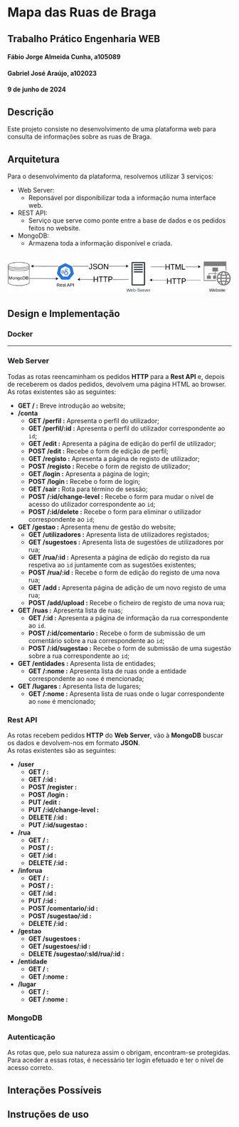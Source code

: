 # Mapa das Ruas de Braga
## Trabalho Prático Engenharia WEB
#### Fábio Jorge Almeida Cunha, a105089
#### Gabriel José Araújo, a102023
#### 9 de junho de 2024

## Descrição
Este projeto consiste no desenvolvimento de uma plataforma web para consulta de informações sobre as ruas de Braga.

## Arquitetura
Para o desenvolvimento da plataforma, resolvemos utilizar 3 serviços:
- Web Server:
  - Reponsável por disponibilizar toda a informação numa interface web.
- REST API:
  - Serviço que serve como ponte entre a base de dados e os pedidos feitos no website.
- MongoDB:
  - Armazena toda a informação disponível e criada.

\
![Diagrama de Arquitetura](./arq.png)

## Design e Implementação

### Docker
-----
### Web Server
Todas as rotas reencaminham os pedidos **HTTP** para a **Rest API** e, depois de receberem os dados pedidos, devolvem uma página HTML ao browser.\
As rotas existentes são as seguintes:
- **GET / :** Breve introdução ao website;
- **/conta**
  - **GET /perfil :** Apresenta o perfil do utilizador;
  - **GET /perfil/:id :** Apresenta o perfil do utilizador correspondente ao `id`;
  - **GET /edit :** Apresenta a página de edição do perfil de utilizador;
  - **POST /edit :** Recebe o form de edição de perfil;
  - **GET /registo :** Apresenta a página de registo de utilizador;
  - **POST /registo :** Recebe o form de registo de utilizador;
  - **GET /login :** Apresenta a página de login;
  - **POST /login :** Recebe o form de login;
  - **GET /sair :** Rota para término de sessão;
  - **POST /:id/change-level :** Recebe o form para mudar o nível de acesso do utilizador correspondente ao `id`;
  - **POST /:id/delete :** Recebe o form para eliminar o utilizador correspondente ao `id`;
- **GET /gestao :** Apresenta menu de gestão do website;
  - **GET /utilizadores :** Apresenta lista de utilizadores registados;
  - **GET /sugestoes :** Apresenta lista de sugestões de utilizadores por rua;
  - **GET /rua/:id :** Apresenta a página de edição do registo da rua respetiva ao `id` juntamente com as sugestões existentes;
  - **POST /rua/:id :** Recebe o form de edição do registo de uma nova rua;
  - **GET /add :** Apresenta página de adição de um novo registo de uma rua;
  - **POST /add/upload :** Recebe o ficheiro de registo de uma nova rua;
- **GET /ruas :** Apresenta lista de ruas;
  - **GET /:id :** Apresenta a página de informação da rua correspondente ao `id`.
  - **POST /:id/comentario :** Recebe o form de submissão de um comentário sobre a rua correspondente ao `id`;
  - **POST /:id/sugestao :** Recebe o form de submissão de uma sugestão sobre a rua correspondente ao `id`;
- **GET /entidades :** Apresenta lista de entidades;
  - **GET /:nome :** Apresenta lista de ruas onde a entidade correspondente ao `nome` é mencionada;
- **GET /lugares :** Apresenta lista de lugares;
  - **GET /:nome :** Apresenta lista de ruas onde o lugar correspondente ao `nome` é mencionado;

### Rest API
As rotas recebem pedidos **HTTP** do **Web Server**, vão à **MongoDB** buscar os dados e devolvem-nos em formato **JSON**.\
As rotas existentes são as seguintes:
- **/user**
  - **GET / :** 
  - **GET /:id :** 
  - **POST /register :** 
  - **POST /login :** 
  - **PUT /edit :** 
  - **PUT /:id/change-level :** 
  - **DELETE /:id :** 
  - **PUT /:id/sugestao :**
- **/rua** 
  - **GET / :** 
  - **POST / :**
  - **GET /:id :** 
  - **DELETE /:id :** 
- **/inforua**
  - **GET / :** 
  - **POST / :**
  - **GET /:id :** 
  - **PUT /:id :**
  - **POST /comentario/:id :** 
  - **POST /sugestao/:id :**
  - **DELETE /:id :** 
- **/gestao**
  - **GET /sugestoes :**
  - **GET /sugestoes/:id :**
  - **DELETE /sugestao/:sId/rua/:id :**
- **/entidade**
  - **GET / :** 
  - **GET /:nome :** 
- **/lugar** 
  - **GET / :** 
  - **GET /:nome :** 

### MongoDB

### Autenticação
As rotas que, pelo sua natureza assim o obrigam, encontram-se protegidas. Para aceder a essas rotas, é necessário ter login efetuado e ter o nível de acesso correto.


## Interações Possíveis


## Instruções de uso
